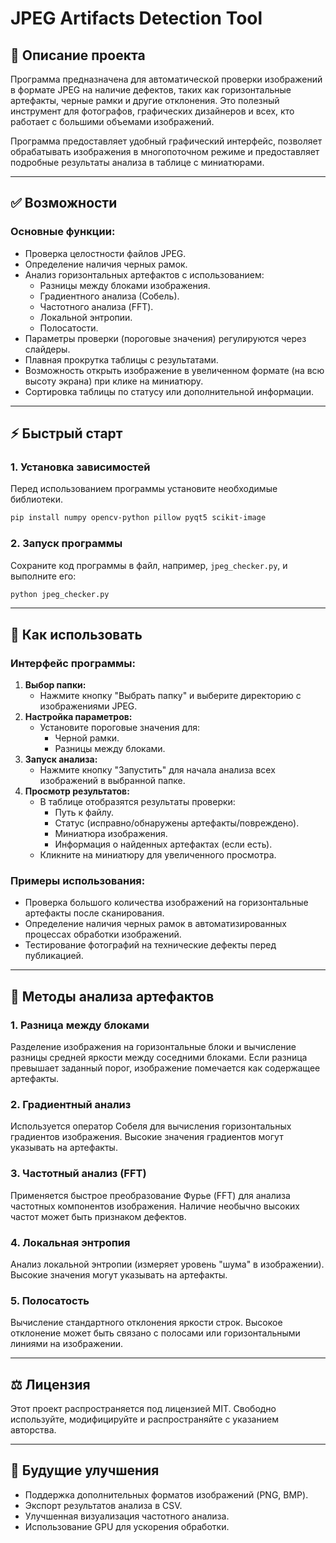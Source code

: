 # JPEG Artifacts Detection Tool

## 🎨 Описание проекта
Программа предназначена для автоматической проверки изображений в формате JPEG на наличие дефектов, таких как горизонтальные артефакты, черные рамки и другие отклонения. Это полезный инструмент для фотографов, графических дизайнеров и всех, кто работает с большими объемами изображений.

Программа предоставляет удобный графический интерфейс, позволяет обрабатывать изображения в многопоточном режиме и предоставляет подробные результаты анализа в таблице с миниатюрами.

---

## ✅ **Возможности**

### Основные функции:
- Проверка целостности файлов JPEG.
- Определение наличия черных рамок.
- Анализ горизонтальных артефактов с использованием:
  - Разницы между блоками изображения.
  - Градиентного анализа (Собель).
  - Частотного анализа (FFT).
  - Локальной энтропии.
  - Полосатости.
- Параметры проверки (пороговые значения) регулируются через слайдеры.
- Плавная прокрутка таблицы с результатами.
- Возможность открыть изображение в увеличенном формате (на всю высоту экрана) при клике на миниатюру.
- Сортировка таблицы по статусу или дополнительной информации.

---

## ⚡ Быстрый старт

### 1. Установка зависимостей
Перед использованием программы установите необходимые библиотеки.

```bash
pip install numpy opencv-python pillow pyqt5 scikit-image
```

### 2. Запуск программы
Сохраните код программы в файл, например, `jpeg_checker.py`, и выполните его:

```bash
python jpeg_checker.py
```

---

## 🔧 **Как использовать**

### Интерфейс программы:
1. **Выбор папки:**
   - Нажмите кнопку "Выбрать папку" и выберите директорию с изображениями JPEG.
2. **Настройка параметров:**
   - Установите пороговые значения для:
     - Черной рамки.
     - Разницы между блоками.
3. **Запуск анализа:**
   - Нажмите кнопку "Запустить" для начала анализа всех изображений в выбранной папке.
4. **Просмотр результатов:**
   - В таблице отобразятся результаты проверки:
     - Путь к файлу.
     - Статус (исправно/обнаружены артефакты/повреждено).
     - Миниатюра изображения.
     - Информация о найденных артефактах (если есть).
   - Кликните на миниатюру для увеличенного просмотра.

### Примеры использования:
- Проверка большого количества изображений на горизонтальные артефакты после сканирования.
- Определение наличия черных рамок в автоматизированных процессах обработки изображений.
- Тестирование фотографий на технические дефекты перед публикацией.

---

## 🔎 **Методы анализа артефактов**

### 1. Разница между блоками
Разделение изображения на горизонтальные блоки и вычисление разницы средней яркости между соседними блоками. Если разница превышает заданный порог, изображение помечается как содержащее артефакты.

### 2. Градиентный анализ
Используется оператор Собеля для вычисления горизонтальных градиентов изображения. Высокие значения градиентов могут указывать на артефакты.

### 3. Частотный анализ (FFT)
Применяется быстрое преобразование Фурье (FFT) для анализа частотных компонентов изображения. Наличие необычно высоких частот может быть признаком дефектов.

### 4. Локальная энтропия
Анализ локальной энтропии (измеряет уровень "шума" в изображении). Высокие значения могут указывать на артефакты.

### 5. Полосатость
Вычисление стандартного отклонения яркости строк. Высокое отклонение может быть связано с полосами или горизонтальными линиями на изображении.

---

## ⚖ Лицензия
Этот проект распространяется под лицензией MIT. Свободно используйте, модифицируйте и распространяйте с указанием авторства.

---

## 🔄 Будущие улучшения
- Поддержка дополнительных форматов изображений (PNG, BMP).
- Экспорт результатов анализа в CSV.
- Улучшенная визуализация частотного анализа.
- Использование GPU для ускорения обработки.

